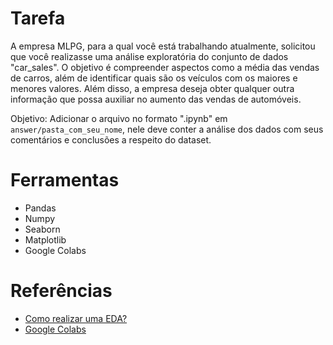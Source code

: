 # Tarefa

A empresa MLPG, para a qual você está trabalhando atualmente, solicitou que você realizasse uma análise exploratória do conjunto de dados "car_sales". O objetivo é compreender aspectos como a média das vendas de carros, além de identificar quais são os veículos com os maiores e menores valores. Além disso, a empresa deseja obter qualquer outra informação que possa auxiliar no aumento das vendas de automóveis.

Objetivo: Adicionar o arquivo no formato ".ipynb" em `answer/pasta_com_seu_nome`, nele deve conter a análise dos dados com seus comentários e conclusões a respeito do dataset.

# Ferramentas

- Pandas
- Numpy
- Seaborn
- Matplotlib
- Google Colabs

# Referências

- [Como realizar uma EDA?](https://www.kdnuggets.com/7-steps-to-mastering-exploratory-data-analysis)
- [Google Colabs](https://colab.google/)
